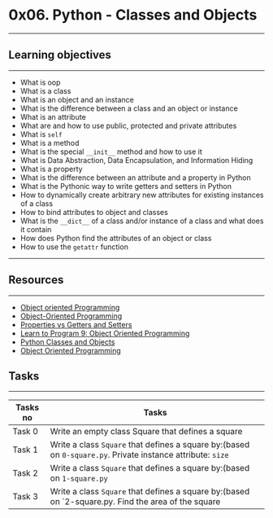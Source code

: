 # 0x06. Python - Classes and Objects
---
## Learning objectives
---
* What is oop
* What is a class
* What is an object and an instance
* What is the difference between a class and an object or instance
* What is an attribute
* What are and how to use public, protected and private attributes
* What is `self`
* What is a method
* What is the special `__init__` method and how to use it
* What is Data Abstraction, Data Encapsulation, and Information Hiding
* What is a property
* What is the difference between an attribute and a property in Python
* What is the Pythonic way to write getters and setters in Python
* How to dynamically create arbitrary new attributes for existing instances of a class
* How to bind attributes to object and classes
* What is the `__dict__` of a class and/or instance of a class and what does it contain
* How does Python find the attributes of an object or class
* How to use the `getattr` function
---
## Resources
---
* [Object oriented Programming](https://python.swaroopch.com/oop.html)
* [Object-Oriented Programming](https://python-course.eu/oop/object-oriented-programming.php)
* [Properties vs Getters and Setters](https://python-course.eu/oop/properties-vs-getters-and-setters.php)
* [Learn to Program 9: Object Oriented Programming](https://www.youtube.com/watch?v=1AGyBuVCTeE)
* [Python Classes and Objects](https://alx-intranet.hbtn.io/rltoken/AoLH4xp5StrQST-Cu0Fg8w)
* [Object Oriented Programming](https://alx-intranet.hbtn.io/rltoken/-vVnWzwR3a3X0H8Oia78Ug)
## Tasks
---
|Tasks no |Tasks	|
|---------|-------------|
|Task 0   |Write an empty class Square that defines a square|
|Task 1   |Write a class `Square` that defines a square by:(based on `0-square.py`. Private instance attribute: `size`|
|Task 2   |Write a class `Square` that defines a square by:(based on `1-square.py`|
|Task 3   |Write a class `Square` that defines a square by:(based on `2-square.py. Find the area of the square|

